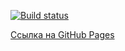 [![Build status](https://ci.appveyor.com/api/projects/status/w4cnar8o733ck0w0?svg=true)](https://ci.appveyor.com/project/ADeoZ/ahj-workers-1-frontend)

[Ссылка на GitHub Pages](https://adeoz.github.io/ahj-workers-1-frontend/)
